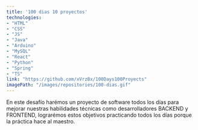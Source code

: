 ```yaml
---
title: '100 dias 10 proyectos'
technologies:
- "HTML"
- "CSS"
- "JS"
- "Java"
- "Arduino"
- "MySQL"
- "React"
- "Python"
- "Spring"
- "TS"
link: "https://github.com/xVrzBx/100Days100Proyects"
imagePath: "/images/repositories/100-dias.gif"
---
```


En este desafío harémos un proyecto de software todos los días para mejorar
nuestras habilidades técnicas como desarrolladores BACKEND y FRONTEND,
lograrémos estos objetivos practicando todos los días porque la práctica hace al
maestro.
